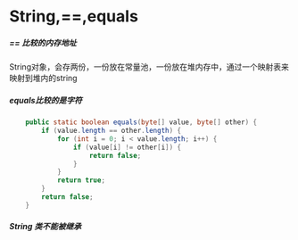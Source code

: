 # String,==,equals
##### == 比较的内存地址
String对象，会存两份，一份放在常量池，一份放在堆内存中，通过一个映射表来映射到堆内的string
##### equals比较的是字符
```java
    public static boolean equals(byte[] value, byte[] other) {
        if (value.length == other.length) {
            for (int i = 0; i < value.length; i++) {
                if (value[i] != other[i]) {
                    return false;
                }
            }
            return true;
        }
        return false;
    }
```
##### String 类不能被继承
